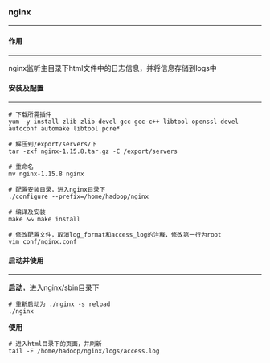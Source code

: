 ### nginx

***



#### 作用

***

nginx监听主目录下html文件中的日志信息，并将信息存储到logs中



#### 安装及配置

***

```
# 下载所需插件
yum -y install zlib zlib-devel gcc gcc-c++ libtool openssl-devel autoconf automake libtool pcre*

# 解压到/export/servers/下
tar -zxf nginx-1.15.8.tar.gz -C /export/servers

# 重命名
mv nginx-1.15.8 nginx

# 配置安装目录，进入nginx目录下
./configure --prefix=/home/hadoop/nginx

# 编译及安装
make && make install

# 修改配置文件，取消log_format和access_log的注释，修改第一行为root
vim conf/nginx.conf
```



#### 启动并使用

***

**启动**，进入nginx/sbin目录下

```
# 重新启动为 ./nginx -s reload
./nginx
```



**使用**

```
# 进入html目录下的页面，并刷新
tail -F /home/hadoop/nginx/logs/access.log
```

